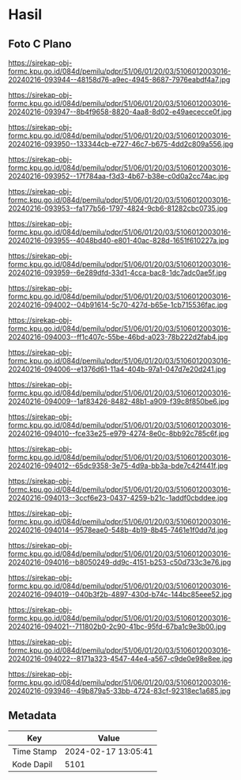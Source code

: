 # Hasil

## Foto C Plano

https://sirekap-obj-formc.kpu.go.id/084d/pemilu/pdpr/51/06/01/20/03/5106012003016-20240216-093944--48158d76-a9ec-4945-8687-7976eabdf4a7.jpg

https://sirekap-obj-formc.kpu.go.id/084d/pemilu/pdpr/51/06/01/20/03/5106012003016-20240216-093947--8b4f9658-8820-4aa8-8d02-e49aececce0f.jpg

https://sirekap-obj-formc.kpu.go.id/084d/pemilu/pdpr/51/06/01/20/03/5106012003016-20240216-093950--133344cb-e727-46c7-b675-4dd2c809a556.jpg

https://sirekap-obj-formc.kpu.go.id/084d/pemilu/pdpr/51/06/01/20/03/5106012003016-20240216-093952--17f784aa-f3d3-4b67-b38e-c0d0a2cc74ac.jpg

https://sirekap-obj-formc.kpu.go.id/084d/pemilu/pdpr/51/06/01/20/03/5106012003016-20240216-093953--fa177b56-1797-4824-9cb6-81282cbc0735.jpg

https://sirekap-obj-formc.kpu.go.id/084d/pemilu/pdpr/51/06/01/20/03/5106012003016-20240216-093955--4048bd40-e801-40ac-828d-1651f610227a.jpg

https://sirekap-obj-formc.kpu.go.id/084d/pemilu/pdpr/51/06/01/20/03/5106012003016-20240216-093959--6e289dfd-33d1-4cca-bac8-1dc7adc0ae5f.jpg

https://sirekap-obj-formc.kpu.go.id/084d/pemilu/pdpr/51/06/01/20/03/5106012003016-20240216-094002--04b91614-5c70-427d-b65e-1cb715536fac.jpg

https://sirekap-obj-formc.kpu.go.id/084d/pemilu/pdpr/51/06/01/20/03/5106012003016-20240216-094003--ff1c407c-55be-46bd-a023-78b222d2fab4.jpg

https://sirekap-obj-formc.kpu.go.id/084d/pemilu/pdpr/51/06/01/20/03/5106012003016-20240216-094006--e1376d61-11a4-404b-97a1-047d7e20d241.jpg

https://sirekap-obj-formc.kpu.go.id/084d/pemilu/pdpr/51/06/01/20/03/5106012003016-20240216-094009--1af83426-8482-48b1-a909-f39c8f850be6.jpg

https://sirekap-obj-formc.kpu.go.id/084d/pemilu/pdpr/51/06/01/20/03/5106012003016-20240216-094010--fce33e25-e979-4274-8e0c-8bb92c785c6f.jpg

https://sirekap-obj-formc.kpu.go.id/084d/pemilu/pdpr/51/06/01/20/03/5106012003016-20240216-094012--65dc9358-3e75-4d9a-bb3a-bde7c42f441f.jpg

https://sirekap-obj-formc.kpu.go.id/084d/pemilu/pdpr/51/06/01/20/03/5106012003016-20240216-094013--3ccf6e23-0437-4259-b21c-1addf0cbddee.jpg

https://sirekap-obj-formc.kpu.go.id/084d/pemilu/pdpr/51/06/01/20/03/5106012003016-20240216-094014--9578eae0-548b-4b19-8b45-7461e1f0dd7d.jpg

https://sirekap-obj-formc.kpu.go.id/084d/pemilu/pdpr/51/06/01/20/03/5106012003016-20240216-094016--b8050249-dd9c-4151-b253-c50d733c3e76.jpg

https://sirekap-obj-formc.kpu.go.id/084d/pemilu/pdpr/51/06/01/20/03/5106012003016-20240216-094019--040b3f2b-4897-430d-b74c-144bc85eee52.jpg

https://sirekap-obj-formc.kpu.go.id/084d/pemilu/pdpr/51/06/01/20/03/5106012003016-20240216-094021--711802b0-2c90-41bc-95fd-67ba1c9e3b00.jpg

https://sirekap-obj-formc.kpu.go.id/084d/pemilu/pdpr/51/06/01/20/03/5106012003016-20240216-094022--8171a323-4547-44e4-a567-c9de0e98e8ee.jpg

https://sirekap-obj-formc.kpu.go.id/084d/pemilu/pdpr/51/06/01/20/03/5106012003016-20240216-093946--49b879a5-33bb-4724-83cf-92318ec1a685.jpg


## Metadata

| Key        | Value               |
| ---------- | ------------------- |
| Time Stamp | 2024-02-17 13:05:41 |
| Kode Dapil | 5101                |



